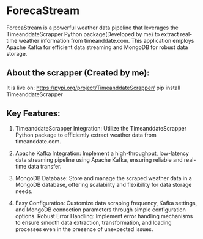 # ForecaStream
ForecaStream is a powerful weather data pipeline that leverages the TimeanddateScrapper Python package(Developed by me) to extract real-time weather information from timeanddate.com. This application employs Apache Kafka for efficient data streaming and MongoDB for robust data storage.

## About the scrapper (Created by me):

It is live on: https://pypi.org/project/TimeanddateScrapper/
      pip install TimeanddateScrapper

## Key Features:

1. TimeanddateScrapper Integration: Utilize the TimeanddateScrapper Python package to efficiently extract weather data from timeanddate.com.

2. Apache Kafka Integration: Implement a high-throughput, low-latency data streaming pipeline using Apache Kafka, ensuring reliable and real-time data transfer.

3. MongoDB Database: Store and manage the scraped weather data in a MongoDB database, offering scalability and flexibility for data storage needs.

4. Easy Configuration: Customize data scraping frequency, Kafka settings, and MongoDB connection parameters through simple configuration options.
Robust Error Handling: Implement error handling mechanisms to ensure smooth data extraction, transformation, and loading processes even in the presence of unexpected issues.
